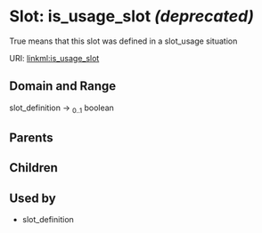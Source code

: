 
# Slot: is_usage_slot _(deprecated)_


True means that this slot was defined in a slot_usage situation

URI: [linkml:is_usage_slot](https://w3id.org/linkml/is_usage_slot)


## Domain and Range

slot_definition &#8594;  <sub>0..1</sub> boolean

## Parents


## Children


## Used by

 * slot_definition
